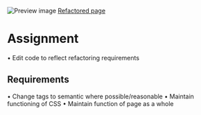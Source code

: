 ![Preview image](./assets/images/screenshot.png)
[Refactored page]()

# Assignment
• Edit code to reflect refactoring requirements

## Requirements
• Change tags to semantic where possible/reasonable
• Maintain functioning of CSS
• Maintain function of page as a whole
